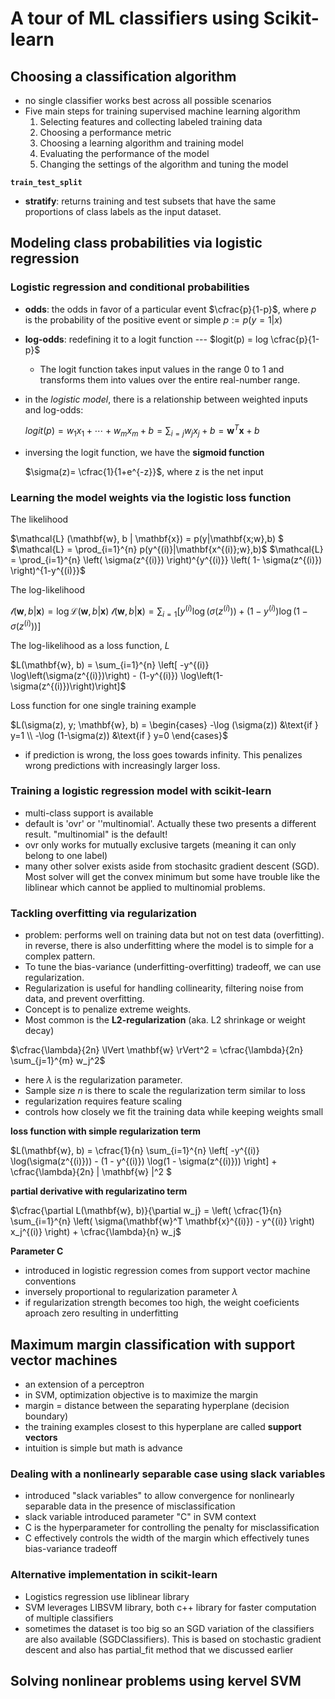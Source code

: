 # A tour of ML classifiers using Scikit-learn


## Choosing a classification algorithm

- no single classifier works best across all possible scenarios
- Five main steps for training supervised machine learning algorithm
    1. Selecting features and collecting labeled training data
    2. Choosing a performance metric
    3. Choosing  a learning algorithm and training model
    4. Evaluating the performance of the model
    5. Changing the settings of the algorithm and tuning the model

**`train_test_split`**

- **stratify**: returns training and test subsets that have the same proportions of class labels as the input dataset.  

## Modeling class probabilities via logistic regression

### Logistic regression and conditional probabilities

- **odds**: the odds in favor of a particular event $\cfrac{p}{1-p}$, where $p$  is the probability of the positive event or simple $p := p(y=1 | x)$
- **log-odds**: redefining it to a logit function --- $logit(p) = log \cfrac{p}{1-p}$
  - The logit function takes input values in the range 0 to 1 and transforms them into values over the entire real-number range. 
- in the *logistic model*, there is a relationship between weighted inputs and log-odds:

    $logit(p) = w_1x_1 + \cdots + w_mx_m+b = \sum_{i=j} w_jx_j + b = \mathbf{w}^T\mathbf{x} + b$

- inversing the logit function, we have the **sigmoid function**

  $\sigma(z)= \cfrac{1}{1+e^{-z}}$, where z is the net input

### Learning  the model weights via the logistic loss function

The likelihood 

$\mathcal{L} (\mathbf{w}, b | \mathbf{x}) = p(y|\mathbf{x;w},b) $
$\mathcal{L} = \prod_{i=1}^{n} p(y^{(i)}|\mathbf{x^{(i)};w},b)$
$\mathcal{L} = \prod_{i=1}^{n} \left( \sigma(z^{(i)}) \right)^{y^{(i)}} \left( 1- \sigma(z^{(i)}) \right)^{1-y^{(i)}}$ 

The log-likelihood

$\mathcal{l} (\mathbf{w}, b | \mathbf{x}) = \log \mathcal{L} (\mathbf{w}, b | \mathbf{x})$
$\mathcal{l} (\mathbf{w}, b | \mathbf{x}) = \sum_{i=1} \left[y^{(i)} \log (\sigma(z^{(i)})) + (1-y^{(i)}) \log \left(1-\sigma(z^{(i)})\right) \right]$


The log-likelihood as a loss function, $L$

$L(\mathbf{w}, b) = \sum_{i=1}^{n} \left[ -y^{(i)} \log\left(\sigma(z^{(i)})\right) - (1-y^{(i)}) \log\left(1-\sigma(z^{(i)})\right)\right]$

Loss function for one single training example

$L(\sigma(z), y; \mathbf{w}, b) =
\begin{cases}
   -\log (\sigma(z)) &\text{if } y=1 \\
   -\log (1-\sigma(z)) &\text{if } y=0
\end{cases}$

- if prediction is wrong, the loss goes towards infinity. This penalizes wrong predictions with increasingly larger loss.

###   Training a logistic regression model with scikit-learn


- multi-class support is available
- default is 'ovr' or ''multinomial'. Actually these two presents a different result. "multinomial" is the default!
- ovr only works for mutually exclusive targets (meaning it can only belong to one label)
- many other solver exists aside from stochasitc gradient descent (SGD). Most solver will get the convex minimum but some have trouble like the liblinear which cannot be applied to multinomial problems. 


### Tackling overfitting via regularization

- problem: performs well on training data but not on test data (overfitting). in reverse, there is also underfitting where the model is to simple for a complex pattern. 
- To tune the bias-variance (underfitting-overfitting) tradeoff, we can use regularization. 
- Regularization is useful for handling collinearity, filtering noise from data, and prevent overfitting. 
- Concept is to penalize extreme weights.
- Most common is the **L2-regularization** (aka. L2 shrinkage or weight decay) 

$\cfrac{\lambda}{2n} \lVert \mathbf{w} \rVert^2 = \cfrac{\lambda}{2n} \sum_{j=1}^{m} w_j^2$

- here $\lambda$ is the regularization parameter. 
- Sample size $n$ is there to scale the regularization term similar to loss
- regularization requires feature scaling 
- controls how closely we fit the training data while keeping weights small

**loss function with simple regularization term**

$L(\mathbf{w}, b) = \cfrac{1}{n} \sum_{i=1}^{n} \left[ -y^{(i)} \log(\sigma(z^{(i)})) - (1 - y^{(i)}) \log(1 - \sigma(z^{(i)})) \right] + \cfrac{\lambda}{2n} \| \mathbf{w} \|^2
$

**partial derivative with regularizatino term**

$\cfrac{\partial L(\mathbf{w}, b)}{\partial w_j} = \left( \cfrac{1}{n} \sum_{i=1}^{n} \left( \sigma(\mathbf{w}^T \mathbf{x}^{(i)}) - y^{(i)} \right) x_j^{(i)} \right) + \cfrac{\lambda}{n} w_j$

**Parameter C**
- introduced in logistic regression comes from support vector machine conventions
- inversely proportional to regularization parameter $\lambda$
- if regularization strength becomes too high, the weight coeficients aproach zero resulting in underfitting


## Maximum margin classification with support vector machines


- an extension of a perceptron
- in SVM, optimization objective is to maximize the margin
- margin = distance between the separating hyperplane (decision boundary)
- the training examples closest to this hyperplane are called **support vectors**
- intuition is simple but math is advance

### Dealing with a nonlinearly separable case using slack variables

- introduced "slack variables" to allow convergence for nonlinearly separable data in the presence of misclassification
- slack variable introduced parameter "C" in SVM context
- C is the hyperparameter for controlling the penalty for misclassification
- C effectively controls the width of the margin which effectively tunes bias-variance tradeoff

### Alternative implementation in scikit-learn

- Logistics regression use liblinear library
- SVM leverages LIBSVM library, both c++ library for faster computation of multiple classifiers
- sometimes the dataset is too big so an SGD variation of the classifiers are also available (SGDClassifiers). This is based on stochastic gradient descent and also has partial_fit method that we discussed earlier

## Solving nonlinear problems using kervel SVM


